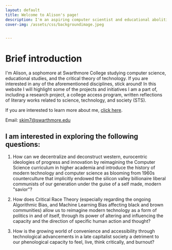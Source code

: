 ```yaml
---
layout: default
title: Welcome to Alison's page!
description: I'm an aspiring computer scientist and educational abolitionist
cover-img: /assets/css/backgroundimage.jpeg


---
```

# Brief introduction

I'm Alison, a sophomore at Swarthmore College studying computer science, educational studies, and the critical theory of technology. If you are interested in any of the aforementioned disciplines, stick around! In this website I will highlight some of the projects and initiatives I am a part of, including a research project, a college access program, written reflections of literary works related to science, technology, and society (STS).

If you are interested to learn more about me, [click here](./about.html).

Email: skim7@swarthmore.edu

## I am interested in exploring the following questions:
1. How can we decentralize and deconstruct western, eurocentric ideologies of progress and innovation by reimagining the Computer Science curriculum in higher academia and introduce the history of modern technology and computer science as blooming from 1960s counterculture that implicitly endowed the silicon valley billionaire liberal communists of our generation under the guise of a self made, modern "savior"?

2. How does Critical Race Theory (especially regarding the ongoing Algorithmic Bias, and Machine Learning Bias affecting black and brown communities) allow us to reimagine modern technology as a form of politics in and of itself, through its power of altering and influencing the capacity and the direction of specific human action and thought?

3. How is the growing world of convenience and accessibility through technological advancements in a late capitalist society a detriment to our phenological capacity to feel, live, think critically, and burnout?

